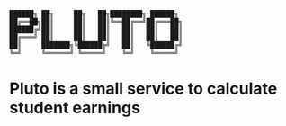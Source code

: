 
    ██████╗ ██╗     ██╗   ██╗████████╗ ██████╗ 
    ██╔══██╗██║     ██║   ██║╚══██╔══╝██╔═══██╗
    ██████╔╝██║     ██║   ██║   ██║   ██║   ██║
    ██╔═══╝ ██║     ██║   ██║   ██║   ██║   ██║
    ██║     ███████╗╚██████╔╝   ██║   ╚██████╔╝
    ╚═╝     ╚══════╝ ╚═════╝    ╚═╝    ╚═════╝ 
                                           
# Pluto is a small service to calculate student earnings
